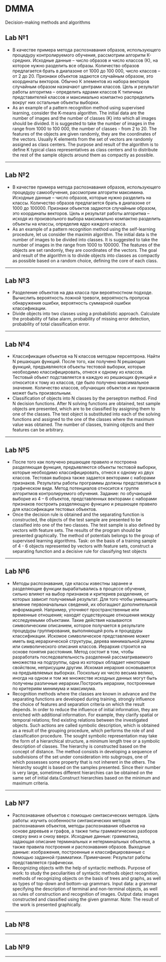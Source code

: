 # DMMA
 Decision-making methods and algorithms
## Lab №1
* В качестве примера метода распознавания образов, использующего процедуру контролируемого обучения, рассмотрим алгоритм К-средних.
Исходные данные – число образов и число классов (К), на которое нужно разделить все образы. Количество образов предлагается брать в диапазоне от 1000 до 100 000, число классов – от 2 до 20. 
Признаки объектов задаются случайным образом, это координаты векторов. Обычно К элементов из набора векторов случайным образом назначают центрами классов.
Цель и результат работы алгоритма – определить ядрами классов К типичных представителей классов и максимально компактно распределить вокруг них остальные объекты выборки.
* As an example of a pattern recognition method using supervised learning, consider the K-means algorithm.
The initial data are the number of images and the number of classes (K) into which all images should be divided. It is suggested to take the number of images in the range from 1000 to 100 000, the number of classes - from 2 to 20. 
The features of the objects are given randomly, they are the coordinates of the vectors. Usually K elements from the set of vectors are randomly assigned as class centers.
The purpose and result of the algorithm is to define K typical class representatives as class centers and to distribute the rest of the sample objects around them as compactly as possible.
---
## Lab №2
* В качестве примера метода распознавания образов, использующего процедуру самообучения, рассмотрим алгоритм максимина.
Исходные данные – число образов, которые нужно разделить на классы. Количество образов предлагается брать в диапазоне от 1000 до 100000. Признаки объектов задаются случайным образом, это координаты
векторов.
Цель и результат работы алгоритма – исходя из произвольного выбора максимально компактно разделить объекты на классы, определив ядро каждого класса.
* As an example of a pattern recognition method using the self-learning procedure, let us consider the maximin algorithm.
The initial data is the number of images to be divided into classes. It is suggested to take the number of images in the range from 1000 to 100000. The features of the objects are set randomly, they are coordinates of the vectors.
The goal and result of the algorithm is to divide objects into classes as compactly as possible based on a random choice, defining the core of each class.
---
## Lab №3
* Разделение объектов на два класса при вероятностном подходе. Вычислить вероятность ложной тревоги, вероятность пропуска обнаружения ошибки, вероятность суммарной ошибки классификации.
* Divide objects into two classes using a probabilistic approach. Calculate the probability of false alarm, probability of missing error detection, probability of total classification error.
---
## Lab №4
* Классификация объектов на N классов методом персептрона. Найти N решающих функций. После того, как получено N решающих функций, предъявляются объекты тестовой выборки, которые необходимо классифицировать, отнеся к одному из классов. Тестовый объект подставляется в каждую из решающих функций и относится к тому из классов, где было получено максимальное значение. Количество классов, обучающих объектов и их признаков может быть произвольным.
* Classification of objects into N classes by the perseptron method. Find N decision functions. After N solving functions are obtained, test sample objects are presented, which are to be classified by assigning them to one of the classes. The test object is substituted into each of the solving functions and assigned to the one of the classes where the maximum value was obtained. The number of classes, training objects and their features can be arbitrary.
---
## Lab №5
* После того как получено решающее правило и построена разделяющая функция, предъявляются объекты тестовой выборки, которые необходимо классифицировать, отнеся к одному из двух классов. Тестовая выборка также задается векторами с наборами признаков. Результаты работы программы должны представляться в графическом виде. Метод потенциалов относится к группе алгоритмов контролируемого обучения. Задание: по обучающей выборке из 4 – 6 объектов, представленных векторами с наборами признаков построить разделяющую функцию и решающее правило для классификации тестовых объектов.
* Once the decision rule is obtained and the separating function is constructed, the objects of the test sample are presented to be classified into one of the two classes. The test sample is also defined by vectors with feature sets. The results of the program should be presented graphically. The method of potentials belongs to the group of supervised learning algorithms. Task: on the basis of a training sample of 4 - 6 objects represented by vectors with feature sets, construct a separating function and a decisive rule for classifying test objects
---
## Lab №6
* Методы распознавания, где классы известны заранее и разделяющие функции вырабатывались в процессе обучения, сильно влияют на выбор признаков и критериев разделения, от которых зависит получаемый результат. Для того чтобы уменьшить влияние первоначальных сведений, их обогащают дополнительной информацией. Например, уточняют пространственные или временные отношения; находят существующие отношения между исследуемыми объектами. Такие действия называются символическим описанием, которое получается в результате процедуры группирования, выполняющей роль и процедуры классификации. Искомое символическое представление может иметь вид иерархической структуры, дерева минимальной длины или символического описания классов. Иерархия строится на основе понятия расстояния. Метод состоит в том, чтобы разработать последовательность разделений рассматриваемого множества на подгруппы, одна из которых обладает некоторым свойством, неприсущим другим. Искомая иерархия основывается на предъявляемых выборках. Поскольку их число весьма велико, иногда на одном и том же множестве исходных данных могут быть получены различные иерархии.Построить иерархии, построенные по критериям минимума и максимума. 
* Recognition methods where the classes are known in advance and the separating functions are developed during training, strongly influence the choice of features and separation criteria on which the result depends. In order to reduce the influence of initial information, they are enriched with additional information. For example, they clarify spatial or temporal relations; find existing relations between the investigated objects. Such actions are called symbolic description, which is obtained as a result of the grouping procedure, which performs the role of and classification procedure. The sought symbolic representation may take the form of a hierarchical structure, a minimum length tree or a symbolic description of classes. The hierarchy is constructed based on the concept of distance. The method consists in developing a sequence of subdivisions of the set under consideration into subgroups, one of which possesses some property that is not inherent in the others. The hierarchy sought is based on the samples presented. Since their number is very large, sometimes different hierarchies can be obtained on the same set of initial data.Construct hierarchies based on the minimum and maximum criteria. 
---
## Lab №7
* Распознавание объектов с помощью синтаксических методов.
Цель работы: изучить особенности синтаксических методов
распознавания объектов, методы распознавания объектов на основе деревьев
и графов, а также типы грамматических разборов сверху вниз и снизу вверх.
Исходные данные: грамматика, задающая описание терминальных и
нетерминальных объектов, а также правила построения и распознавания
образов.
Выходные данные: изображения, построенные и классифицированные
с помощью заданной грамматики.
Примечание: Результат работы представляется графически.
* Recognizing objects with the help of syntactic methods.
Purpose of work: to study the peculiarities of syntactic methods
object recognition, methods of recognizing objects on the basis of trees
and graphs, as well as types of top-down and bottom-up grammars.
Input data: a grammar specifying the description of terminal and
non-terminal objects, as well as rules of construction and recognition of
images.
Output data: images constructed and classified
using the given grammar.
Note: The result of the work is presented graphically.
---
## Lab №8
---
## Lab №9
---
